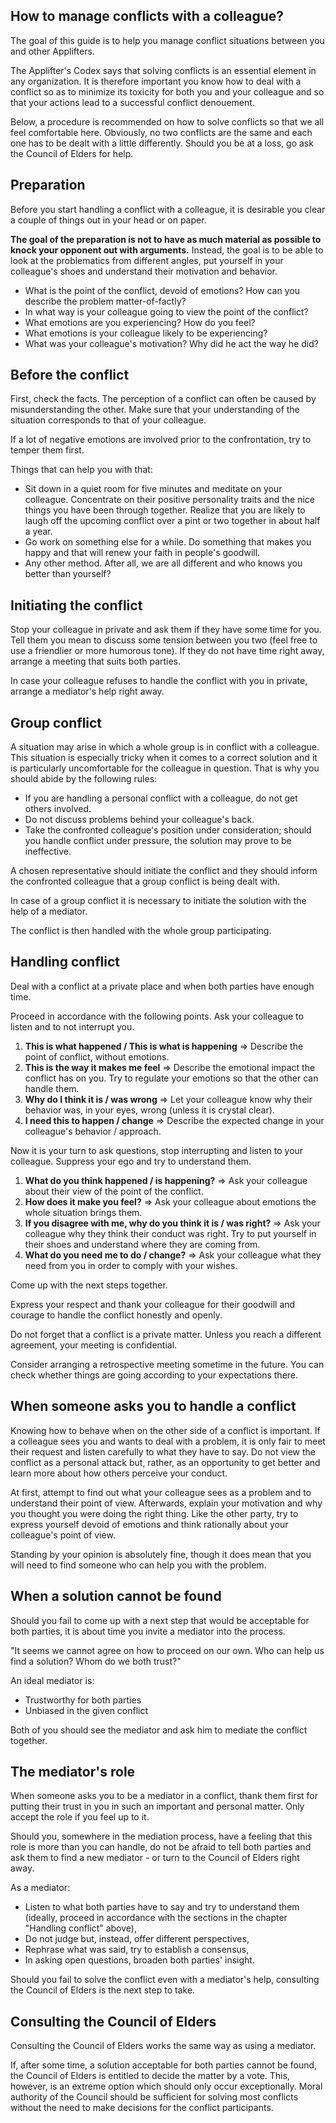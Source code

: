 ## How to manage conflicts with a colleague?

The goal of this guide is to help you manage conflict situations between you and other Applifters.

The Applifter's Codex says that solving conflicts is an essential element in any organization. It is therefore important you know how to deal with a conflict so as to minimize its toxicity for both you and your colleague and so that your actions lead to a successful conflict denouement.

Below, a procedure is recommended on how to solve conflicts so that we all feel comfortable here. Obviously, no two conflicts are the same and each one has to be dealt with a little differently. Should you be at a loss, go ask the Council of Elders for help. 

## Preparation

Before you start handling a conflict with a colleague, it is desirable you clear a couple of things out in your head or on paper.

**The goal of the preparation is not to have as much material as possible to knock your opponent out with arguments.** Instead, the goal is to be able to look at the problematics from different angles, put yourself in your colleague's shoes and understand their motivation and behavior.

- What is the point of the conflict, devoid of emotions? How can you describe the problem matter-of-factly?
- In what way is your colleague going to view the point of the conflict?
- What emotions are you experiencing? How do you feel?
- What emotions is your colleague likely to be experiencing?
- What was your colleague's motivation? Why did he act the way he did?

## Before the conflict

First, check the facts. The perception of a conflict can often be caused by misunderstanding the other. Make sure that your understanding of the situation corresponds to that of your colleague.

If a lot of negative emotions are involved prior to the confrontation, try to temper them first.

Things that can help you with that:

* Sit down in a quiet room for five minutes and meditate on your colleague. Concentrate on their positive personality traits and the nice things you have been through together. Realize that you are likely to laugh off the upcoming conflict over a pint or two together in about half a year.
* Go work on something else for a while. Do something that makes you happy and that will renew your faith in people's goodwill.
* Any other method. After all, we are all different and who knows you better than yourself?

## Initiating the conflict

Stop your colleague in private and ask them if they have some time for you. Tell them you mean to discuss some tension between you two (feel free to use a friendlier or more humorous tone). If they do not have time right away, arrange a meeting that suits both parties.

In case your colleague refuses to handle the conflict with you in private, arrange a mediator's help right away.

## Group conflict

A situation may arise in which a whole group is in conflict with a colleague. This situation is especially tricky when it comes to a correct solution and it is particularly uncomfortable for the colleague in question. That is why you should abide by the following rules:

* If you are handling a personal conflict with a colleague, do not get others involved.
* Do not discuss problems behind your colleague's back.
* Take the confronted colleague's position under consideration; should you handle conflict under pressure, the solution may prove to be ineffective.

A chosen representative should initiate the conflict and they should inform the confronted colleague that a group conflict is being dealt with.

In case of a group conflict it is necessary to initiate the solution with the help of a mediator.

The conflict is then handled with the whole group participating.

## Handling conflict

Deal with a conflict at a private place and when both parties have enough time.

Proceed in accordance with the following points. Ask your colleague to listen and to not interrupt you.

1. **This is what happened / This is what is happening** => Describe the point of conflict, without emotions.
2. **This is the way it makes me feel** => Describe the emotional impact the conflict has on you. Try to regulate your emotions so that the other can handle them.
3. **Why do I think it is / was wrong** => Let your colleague know why their behavior was, in your eyes, wrong (unless it is crystal clear).
4. **I need this to happen / change** => Describe the expected change in your colleague's behavior / approach.

Now it is your turn to ask questions, stop interrupting and listen to your colleague. Suppress your ego and try to understand them.

1. **What do you think happened / is happening?** => Ask your colleague about their view of the point of the conflict.
2. **How does it make you feel?** => Ask your colleague about emotions the whole situation brings them.
3. **If you disagree with me, why do you think it is / was right?** => Ask your colleague why they think their conduct was right. Try to put yourself in their shoes and understand where they are coming from.
4. **What do you need me to do / change?** => Ask your colleague what they need from you in order to comply with your wishes.

Come up with the next steps together.

Express your respect and thank your colleague for their goodwill and courage to handle the conflict honestly and openly.

Do not forget that a conflict is a private matter. Unless you reach a different agreement, your meeting is confidential.

Consider arranging a retrospective meeting sometime in the future. You can check whether things are going according to your expectations there.

## When someone asks you to handle a conflict

Knowing how to behave when on the other side of a conflict is important. If a colleague sees you and wants to deal with a problem, it is only fair to meet their request and listen carefully to what they have to say. Do not view the conflict as a personal attack but, rather, as an opportunity to get better and learn more about how others perceive your conduct.

At first, attempt to find out what your colleague sees as a problem and to understand their point of view. Afterwards, explain your motivation and why you thought you were doing the right thing. Like the other party, try to express yourself devoid of emotions and think rationally about your colleague's point of view.

Standing by your opinion is absolutely fine, though it does mean that you will need to find someone who can help you with the problem.

## When a solution cannot be found

Should you fail to come up with a next step that would be acceptable for both parties, it is about time you invite a mediator into the process.

"It seems we cannot agree on how to proceed on our own. Who can help us find a solution? Whom do we both trust?"

An ideal mediator is:
* Trustworthy for both parties
* Unbiased in the given conflict

Both of you should see the mediator and ask him to mediate the conflict together.

## The mediator's role

When someone asks you to be a mediator in a conflict, thank them first for putting their trust in you in such an important and personal matter. Only accept the role if you feel up to it.

Should you, somewhere in the mediation process, have a feeling that this role is more than you can handle, do not be afraid to tell both parties and ask them to find a new mediator - or turn to the Council of Elders right away.

As a mediator:
* Listen to what both parties have to say and try to understand them (ideally, proceed in accordance with the sections in the chapter "Handling conflict" above),
* Do not judge but, instead, offer different perspectives,
* Rephrase what was said, try to establish a consensus,
* In asking open questions, broaden both parties' insight.

Should you fail to solve the conflict even with a mediator's help, consulting the Council of Elders is the next step to take.

## Consulting the Council of Elders

Consulting the Council of Elders works the same way as using a mediator.

If, after some time, a solution acceptable for both parties cannot be found, the Council of Elders is entitled to decide the matter by a vote. This, however, is an extreme option which should only occur exceptionally. Moral authority of the Council should be sufficient for solving most conflicts without the need to make decisions for the conflict participants.
